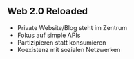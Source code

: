 ## Web 2.0 Reloaded

* Private Website/Blog steht im Zentrum
* Fokus auf simple APIs
* Partizipieren statt konsumieren
* Koexistenz mit sozialen Netzwerken
